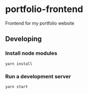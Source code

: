 # portfolio-frontend
Frontend for my portfolio website

## Developing

### Install node modules
`yarn install`

### Run a development server
`yarn start`